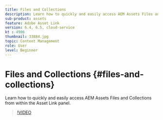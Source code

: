 ```yaml
---
title: Files and Collections
description: Learn how to quickly and easily access AEM Assets Files and Collections from within the Asset Link panel.
sub-product: assets
feature: Adobe Asset Link
version: 6.4, 6.5, cloud-service
kt : 4906
thumbnail: 33884.jpg
topic: Content Management
role: User
level: Beginner
---
```


# Files and Collections {#files-and-collections}

Learn how to quickly and easily access AEM Assets Files and Collections from within the Asset Link panel.

>[!VIDEO](https://video.tv.adobe.com/v/33884/?quality=12)